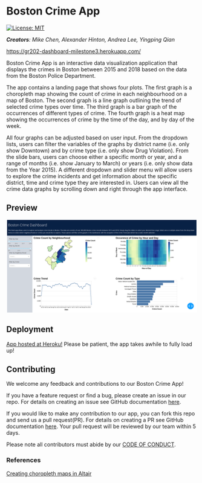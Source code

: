 # Boston Crime App

[![License: MIT](https://img.shields.io/badge/License-MIT-yellow.svg)](https://opensource.org/licenses/MIT)

*__Creators__: Mike Chen, Alexander Hinton, Andrea Lee, Yingping Qian*

 https://gr202-dashboard-milestone3.herokuapp.com/ 


Boston Crime App is an interactive data visualization application that displays the crimes in Boston between 2015 and 2018 based on the data from the Boston Police Department.

The app contains a landing page that shows four plots. The first graph is a choropleth map showing the count of crime in each neighbourhood on a map of Boston. The second graph is a line graph outlining the trend of selected crime types over time. The third graph is a bar graph of the occurrences of different types of crime. The fourth graph is a heat map showing the occurrences of crime by the time of the day, and by day of the week.

All four graphs can be adjusted based on user input. From the dropdown lists, users can filter the variables of the graphs by district name (i.e. only show Downtown) and by crime type (i.e. only show Drug Violation). From the slide bars, users can choose either a specific month or year, and a range of months (i.e. show January to March) or years (i.e. only show data from the Year 2015). A different dropdown and slider menu will allow users to explore the crime incidents and get information about the specific district, time and crime type they are interested in. Users can view all the crime data graphs by scrolling down and right through the app interface.

## Preview

![sketch](./img/workingapp.png)

## Deployment 

[App hosted at Heroku!](https://gr202-dashboard-milestone3.herokuapp.com/) Please be patient, the app takes awhile to fully load up! 

## Contributing

We welcome any feedback and contributions to our Boston Crime App! 

If you have a feature request or find a bug, please create an issue in our repo. For details on creating an issue see GitHub documentation [here](https://help.github.com/en/github/managing-your-work-on-github/creating-an-issue).

If you would like to make any contribution to our app, you can fork this repo and send us a pull request(PR). For details on creating a PR see GitHub documentation [here](https://help.github.com/en/github/collaborating-with-issues-and-pull-requests/creating-a-pull-request). Your pull request will be reviewed by our team within 5 days.

Please note all contributors must abide by our [CODE OF CONDUCT](./CODE_OF_CONDUCT.md).

### References
[Creating choropleth maps in Altair](https://medium.com/dataexplorations/creating-choropleth-maps-in-altair-eeb7085779a1)
